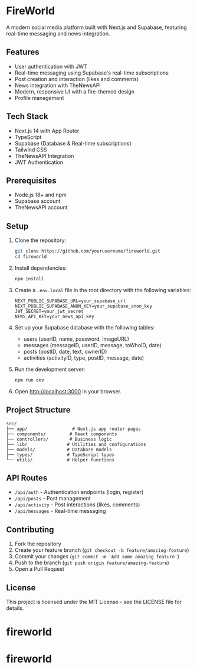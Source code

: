 # FireWorld

A modern social media platform built with Next.js and Supabase, featuring real-time messaging and news integration.

## Features

- User authentication with JWT
- Real-time messaging using Supabase's real-time subscriptions
- Post creation and interaction (likes and comments)
- News integration with TheNewsAPI
- Modern, responsive UI with a fire-themed design
- Profile management

## Tech Stack

- Next.js 14 with App Router
- TypeScript
- Supabase (Database & Real-time subscriptions)
- Tailwind CSS
- TheNewsAPI Integration
- JWT Authentication

## Prerequisites

- Node.js 18+ and npm
- Supabase account
- TheNewsAPI account

## Setup

1. Clone the repository:
   ```bash
   git clone https://github.com/yourusername/fireworld.git
   cd fireworld
   ```

2. Install dependencies:
   ```bash
   npm install
   ```

3. Create a `.env.local` file in the root directory with the following variables:
   ```
   NEXT_PUBLIC_SUPABASE_URL=your_supabase_url
   NEXT_PUBLIC_SUPABASE_ANON_KEY=your_supabase_anon_key
   JWT_SECRET=your_jwt_secret
   NEWS_API_KEY=your_news_api_key
   ```

4. Set up your Supabase database with the following tables:
   - users (userID, name, password, imageURL)
   - messages (messageID, userID, message, toWhoID, date)
   - posts (postID, date, text, ownerID)
   - activities (activityID, type, postID, message, date)

5. Run the development server:
   ```bash
   npm run dev
   ```

6. Open [http://localhost:3000](http://localhost:3000) in your browser.

## Project Structure

```
src/
├── app/                 # Next.js app router pages
├── components/         # React components
├── controllers/        # Business logic
├── lib/               # Utilities and configurations
├── models/            # Database models
├── types/             # TypeScript types
└── utils/             # Helper functions
```

## API Routes

- `/api/auth` - Authentication endpoints (login, register)
- `/api/posts` - Post management
- `/api/activity` - Post interactions (likes, comments)
- `/api/messages` - Real-time messaging

## Contributing

1. Fork the repository
2. Create your feature branch (`git checkout -b feature/amazing-feature`)
3. Commit your changes (`git commit -m 'Add some amazing feature'`)
4. Push to the branch (`git push origin feature/amazing-feature`)
5. Open a Pull Request

## License

This project is licensed under the MIT License - see the LICENSE file for details.
# fireworld
# fireworld
